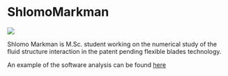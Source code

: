 # ShlomoMarkman

![][1]

Shlomo Markman is M.Sc. student working on the numerical study of the fluid structure interaction in the patent pending flexible blades technology. 

An example of the software analysis can be found [here][2]

 [1]: http://profile.ak.fbcdn.net/hprofile-ak-snc4/70691_100000635908609_655720_n.jpg ""
 [2]: https://docs.google.com/viewer?url=http%3A%2F%2Fwww.adina.com%2Fadinadownloads%2Fprimer%2Fprob37.pdf